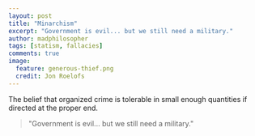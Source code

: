 ```yaml
---
layout: post
title: "Minarchism"
excerpt: "Government is evil... but we still need a military."
author: madphilosopher
tags: [statism, fallacies]
comments: true
image:
  feature: generous-thief.png
  credit: Jon Roelofs
---
```


The belief that organized crime is tolerable in small enough quantities if directed at the proper end.

> "Government is evil... but we still need a military."

